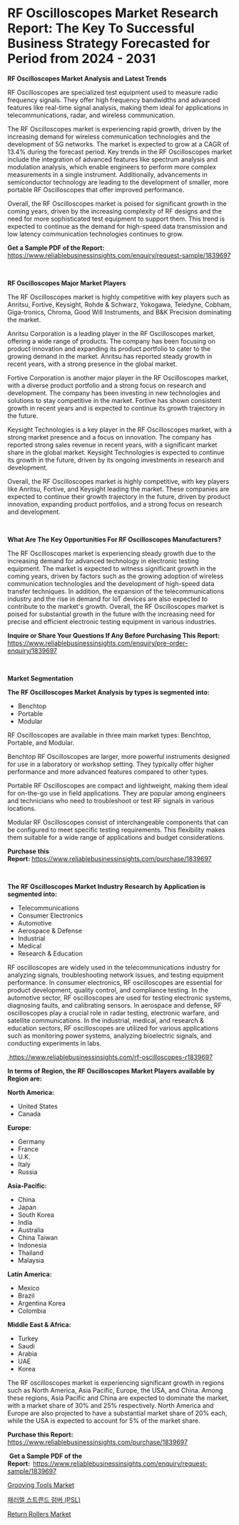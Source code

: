 <p><h1>RF Oscilloscopes Market Research Report: The Key To Successful Business Strategy Forecasted for Period from 2024 - 2031</h1></p><p><strong>RF Oscilloscopes Market Analysis and Latest Trends</strong></p>
<p><p>RF Oscilloscopes are specialized test equipment used to measure radio frequency signals. They offer high frequency bandwidths and advanced features like real-time signal analysis, making them ideal for applications in telecommunications, radar, and wireless communication.</p><p>The RF Oscilloscopes market is experiencing rapid growth, driven by the increasing demand for wireless communication technologies and the development of 5G networks. The market is expected to grow at a CAGR of 13.4% during the forecast period. Key trends in the RF Oscilloscopes market include the integration of advanced features like spectrum analysis and modulation analysis, which enable engineers to perform more complex measurements in a single instrument. Additionally, advancements in semiconductor technology are leading to the development of smaller, more portable RF Oscilloscopes that offer improved performance.</p><p>Overall, the RF Oscilloscopes market is poised for significant growth in the coming years, driven by the increasing complexity of RF designs and the need for more sophisticated test equipment to support them. This trend is expected to continue as the demand for high-speed data transmission and low latency communication technologies continues to grow.</p></p>
<p><strong>Get a Sample PDF of the Report:&nbsp;</strong> <a href="https://www.reliablebusinessinsights.com/enquiry/request-sample/1839697">https://www.reliablebusinessinsights.com/enquiry/request-sample/1839697</a></p>
<p>&nbsp;</p>
<p><strong>RF Oscilloscopes Major Market Players</strong></p>
<p><p>The RF Oscilloscopes market is highly competitive with key players such as Anritsu, Fortive, Keysight, Rohde & Schwarz, Yokogawa, Teledyne, Cobham, Giga-tronics, Chroma, Good Will Instruments, and B&K Precision dominating the market. </p><p>Anritsu Corporation is a leading player in the RF Oscilloscopes market, offering a wide range of products. The company has been focusing on product innovation and expanding its product portfolio to cater to the growing demand in the market. Anritsu has reported steady growth in recent years, with a strong presence in the global market.</p><p>Fortive Corporation is another major player in the RF Oscilloscopes market, with a diverse product portfolio and a strong focus on research and development. The company has been investing in new technologies and solutions to stay competitive in the market. Fortive has shown consistent growth in recent years and is expected to continue its growth trajectory in the future.</p><p>Keysight Technologies is a key player in the RF Oscilloscopes market, with a strong market presence and a focus on innovation. The company has reported strong sales revenue in recent years, with a significant market share in the global market. Keysight Technologies is expected to continue its growth in the future, driven by its ongoing investments in research and development.</p><p>Overall, the RF Oscilloscopes market is highly competitive, with key players like Anritsu, Fortive, and Keysight leading the market. These companies are expected to continue their growth trajectory in the future, driven by product innovation, expanding product portfolios, and a strong focus on research and development.</p></p>
<p>&nbsp;</p>
<p><strong>What Are The Key Opportunities For RF Oscilloscopes Manufacturers?</strong></p>
<p><p>The RF Oscilloscopes market is experiencing steady growth due to the increasing demand for advanced technology in electronic testing equipment. The market is expected to witness significant growth in the coming years, driven by factors such as the growing adoption of wireless communication technologies and the development of high-speed data transfer techniques. In addition, the expansion of the telecommunications industry and the rise in demand for IoT devices are also expected to contribute to the market's growth. Overall, the RF Oscilloscopes market is poised for substantial growth in the future with the increasing need for precise and efficient electronic testing equipment in various industries.</p></p>
<p><strong>Inquire or Share Your Questions If Any Before Purchasing This Report:</strong> <a href="https://www.reliablebusinessinsights.com/enquiry/pre-order-enquiry/1839697">https://www.reliablebusinessinsights.com/enquiry/pre-order-enquiry/1839697</a></p>
<p>&nbsp;</p>
<p><strong>Market Segmentation</strong></p>
<p><strong>The RF Oscilloscopes Market Analysis by types is segmented into:</strong></p>
<p><ul><li>Benchtop</li><li>Portable</li><li>Modular</li></ul></p>
<p><p>RF Oscilloscopes are available in three main market types: Benchtop, Portable, and Modular. </p><p>Benchtop RF Oscilloscopes are larger, more powerful instruments designed for use in a laboratory or workshop setting. They typically offer higher performance and more advanced features compared to other types.</p><p>Portable RF Oscilloscopes are compact and lightweight, making them ideal for on-the-go use in field applications. They are popular among engineers and technicians who need to troubleshoot or test RF signals in various locations.</p><p>Modular RF Oscilloscopes consist of interchangeable components that can be configured to meet specific testing requirements. This flexibility makes them suitable for a wide range of applications and budget considerations.</p></p>
<p><strong>Purchase this Report:&nbsp;</strong><a href="https://www.reliablebusinessinsights.com/purchase/1839697">https://www.reliablebusinessinsights.com/purchase/1839697</a></p>
<p>&nbsp;</p>
<p><strong>The RF Oscilloscopes Market Industry Research by Application is segmented into:</strong></p>
<p><ul><li>Telecommunications</li><li>Consumer Electronics</li><li>Automotive</li><li>Aerospace & Defense</li><li>Industrial</li><li>Medical</li><li>Research & Education</li></ul></p>
<p><p>RF oscilloscopes are widely used in the telecommunications industry for analyzing signals, troubleshooting network issues, and testing equipment performance. In consumer electronics, RF oscilloscopes are essential for product development, quality control, and compliance testing. In the automotive sector, RF oscilloscopes are used for testing electronic systems, diagnosing faults, and calibrating sensors. In aerospace and defense, RF oscilloscopes play a crucial role in radar testing, electronic warfare, and satellite communications. In the industrial, medical, and research & education sectors, RF oscilloscopes are utilized for various applications such as monitoring power systems, analyzing bioelectric signals, and conducting experiments in labs.</p></p>
<p><a href="https://www.reliablebusinessinsights.com/rf-oscilloscopes-r1839697">&nbsp;https://www.reliablebusinessinsights.com/rf-oscilloscopes-r1839697</a></p>
<p><strong>In terms of Region, the RF Oscilloscopes Market Players available by Region are:</strong></p>
<p>
    <p> <strong> North America: </strong>
        <ul>
            <li>United States</li>
            <li>Canada</li>
        </ul>
        </p> 
    <p> <strong> Europe: </strong>
        <ul>
            <li>Germany</li>
            <li>France</li>
            <li>U.K.</li>
            <li>Italy</li>
            <li>Russia</li>
        </ul>
        </p> 
    <p> <strong> Asia-Pacific: </strong>
        <ul>
            <li>China</li>
            <li>Japan</li>
            <li>South Korea</li>
            <li>India</li>
            <li>Australia</li>
            <li>China Taiwan</li>
            <li>Indonesia</li>
            <li>Thailand</li>
            <li>Malaysia</li>
        </ul>
        </p> 
    <p> <strong> Latin America: </strong>
        <ul>
            <li>Mexico</li>
            <li>Brazil</li>
            <li>Argentina Korea</li>
            <li>Colombia</li>
        </ul>
        </p> 
    <p> <strong> Middle East & Africa: </strong>
        <ul>
            <li>Turkey</li>
            <li>Saudi</li>
            <li>Arabia</li>
            <li>UAE</li>
            <li>Korea</li>
        </ul>
    </p>
    </p>
<p><p>The RF oscilloscopes market is experiencing significant growth in regions such as North America, Asia Pacific, Europe, the USA, and China. Among these regions, Asia Pacific and China are expected to dominate the market, with a market share of 30% and 25% respectively. North America and Europe are also projected to have a substantial market share of 20% each, while the USA is expected to account for 5% of the market share.</p></p>
<p><strong>Purchase this Report: </strong><a href="https://www.reliablebusinessinsights.com/purchase/1839697">https://www.reliablebusinessinsights.com/purchase/1839697</a></p>
<p>&nbsp;<strong>Get a Sample PDF of the Report:&nbsp;&nbsp;</strong><a href="https://www.reliablebusinessinsights.com/enquiry/request-sample/1839697">https://www.reliablebusinessinsights.com/enquiry/request-sample/1839697</a></p>
<p><strong></strong></p>
<p><p><a href="https://github.com/emnqcawl19/Market-Research-Report-List-1/blob/main/grooving-tools-market.md">Grooving Tools Market</a></p><p><a href="https://github.com/khytkeqagplkzqvh/Market-Research-Report-List-2/blob/main/8732920176382.md">패러렐 스트랜드 럼버 (PSL)</a></p><p><a href="https://github.com/shahriarnajimjoy333/Market-Research-Report-List-1/blob/main/return-rollers-market.md">Return Rollers Market</a></p></p>